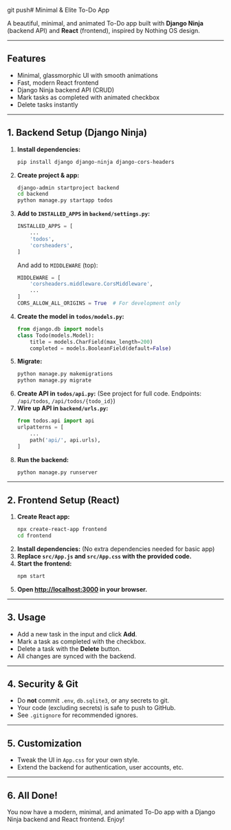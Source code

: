 git push# Minimal & Elite To-Do App

A beautiful, minimal, and animated To-Do app built with **Django Ninja** (backend API) and **React** (frontend), inspired by Nothing OS design.

---

## Features
- Minimal, glassmorphic UI with smooth animations
- Fast, modern React frontend
- Django Ninja backend API (CRUD)
- Mark tasks as completed with animated checkbox
- Delete tasks instantly

---

## 1. Backend Setup (Django Ninja)

1. **Install dependencies:**
   ```bash
   pip install django django-ninja django-cors-headers
   ```
2. **Create project & app:**
   ```bash
   django-admin startproject backend
   cd backend
   python manage.py startapp todos
   ```
3. **Add to `INSTALLED_APPS` in `backend/settings.py`:**
   ```python
   INSTALLED_APPS = [
       ...
       'todos',
       'corsheaders',
   ]
   ```
   And add to `MIDDLEWARE` (top):
   ```python
   MIDDLEWARE = [
       'corsheaders.middleware.CorsMiddleware',
       ...
   ]
   CORS_ALLOW_ALL_ORIGINS = True  # For development only
   ```
4. **Create the model in `todos/models.py`:**
   ```python
   from django.db import models
   class Todo(models.Model):
       title = models.CharField(max_length=200)
       completed = models.BooleanField(default=False)
   ```
5. **Migrate:**
   ```bash
   python manage.py makemigrations
   python manage.py migrate
   ```
6. **Create API in `todos/api.py`:**
   (See project for full code. Endpoints: `/api/todos`, `/api/todos/{todo_id}`)
7. **Wire up API in `backend/urls.py`:**
   ```python
   from todos.api import api
   urlpatterns = [
       ...
       path('api/', api.urls),
   ]
   ```
8. **Run the backend:**
   ```bash
   python manage.py runserver
   ```

---

## 2. Frontend Setup (React)

1. **Create React app:**
   ```bash
   npx create-react-app frontend
   cd frontend
   ```
2. **Install dependencies:**
   (No extra dependencies needed for basic app)
3. **Replace `src/App.js` and `src/App.css` with the provided code.**
4. **Start the frontend:**
   ```bash
   npm start
   ```
5. **Open [http://localhost:3000](http://localhost:3000) in your browser.**

---

## 3. Usage
- Add a new task in the input and click **Add**.
- Mark a task as completed with the checkbox.
- Delete a task with the **Delete** button.
- All changes are synced with the backend.

---

## 4. Security & Git
- Do **not** commit `.env`, `db.sqlite3`, or any secrets to git.
- Your code (excluding secrets) is safe to push to GitHub.
- See `.gitignore` for recommended ignores.

---

## 5. Customization
- Tweak the UI in `App.css` for your own style.
- Extend the backend for authentication, user accounts, etc.

---

## 6. All Done!
You now have a modern, minimal, and animated To-Do app with a Django Ninja backend and React frontend. Enjoy!
